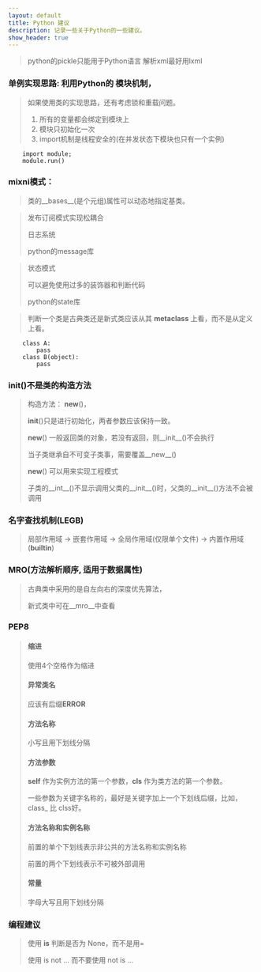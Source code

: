 ```yaml
---
layout: default
title: Python 建议
description: 记录一些关于Python的一些建议。
show_header: true
---
```


> python的pickle只能用于Python语言
> 解析xml最好用lxml


### 单例实现思路: 利用Python的 **模块机制**，
> 如果使用类的实现思路，还有考虑锁和重载问题。
>
> 1. 所有的变量都会绑定到模块上
> 2. 模块只初始化一次
> 3. import机制是线程安全的(在并发状态下模块也只有一个实例)
>
```
	import module;
	module.run()
```


### mixni模式：
> 类的__bases__(是个元组)属性可以动态地指定基类。


> 发布订阅模式实现松耦合
>
> 日志系统
>
> python的message库


> 状态模式
>
> 可以避免使用过多的装饰器和判断代码
>
> python的state库

> 判断一个类是古典类还是新式类应该从其 __metaclass__ 上看，而不是从定义上看。
>
```
	class A:
		pass
	class B(object):
		pass
```

###	__init__()不是类的构造方法
> 构造方法： __new__()，
>
> __init__()只是进行初始化，两者参数应该保持一致。
>
> __new__() 一般返回类的对象，若没有返回，则__init__()不会执行
>
> 当子类继承自不可变子类事，需要覆盖__new__()
>
> __new__() 可以用来实现工程模式
>
> 子类的__int__()不显示调用父类的__init__()时，父类的__init__()方法不会被调用


### 名字查找机制(LEGB)
>	局部作用域 -> 嵌套作用域 -> 全局作用域(仅限单个文件) -> 内置作用域(__builtin__)

### MRO(方法解析顺序, 适用于数据属性)
> 古典类中采用的是自左向右的深度优先算法，
>
> 新式类中可在__mro__中查看


### PEP8
> #### 缩进
> 使用4个空格作为缩进
>
> #### 异常类名
> 应该有后缀**ERROR**
>
> #### 方法名称
> 小写且用下划线分隔
>
> #### 方法参数
> **self** 作为实例方法的第一个参数，**cls** 作为类方法的第一个参数。
>
> 一些参数为关键字名称的，最好是关键字加上一个下划线后缀，比如，class_ 比 clss好。
>
> #### 方法名称和实例名称
> 前置的单个下划线表示非公共的方法名称和实例名称
>
> 前置的两个下划线表示不可被外部调用
>
> #### 常量
> 字母大写且用下划线分隔
>


### 编程建议
> 使用 **is** 判断是否为 None，而不是用=
>
>    使用 is not ... 而不要使用 not is ...